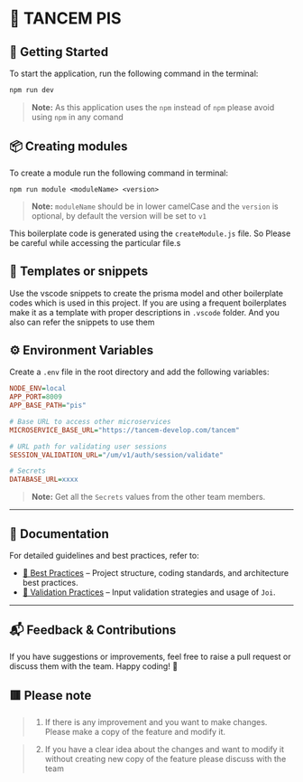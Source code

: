 # 🚀 TANCEM PIS

## 📌 Getting Started

To start the application, run the following command in the terminal:

```sh
npm run dev
```

> **Note:** As this application uses the `npm` instead of `npm` please avoid using `npm` in any comand

## 📦 Creating modules

To create a module run the following command in terminal:

```
npm run module <moduleName> <version>
```

> **Note:** `moduleName` should be in lower camelCase and the `version` is optional, by default the version will be set to `v1`

This boilerplate code is generated using the `createModule.js` file. So Please be careful while accessing the particular file.s

## 📑 Templates or snippets

Use the vscode snippets to create the prisma model and other boilerplate codes which is used in this project. If you are using a frequent boilerplates make it as a template with proper descriptions in `.vscode` folder. And you also can refer the snippets to use them

## ⚙️ Environment Variables

Create a `.env` file in the root directory and add the following variables:

```ini
NODE_ENV=local
APP_PORT=8009
APP_BASE_PATH="pis"

# Base URL to access other microservices
MICROSERVICE_BASE_URL="https://tancem-develop.com/tancem"

# URL path for validating user sessions
SESSION_VALIDATION_URL="/um/v1/auth/session/validate"

# Secrets
DATABASE_URL=xxxx
```

> **Note:** Get all the `Secrets` values from the other team members.

---

## 📖 Documentation

For detailed guidelines and best practices, refer to:

- [📘 Best Practices](docs/guide/best_practices.md) – Project structure, coding standards, and architecture best practices.
- [📘 Validation Practices](docs/guide/validation_practices.md) – Input validation strategies and usage of `Joi`.

---

## 📬 Feedback & Contributions

If you have suggestions or improvements, feel free to raise a pull request or discuss them with the team. Happy coding! 🚀

## 🟥 Please note

> 1. If there is any improvement and you want to make changes. Please make a copy of the feature and modify it.

> 2. If you have a clear idea about the changes and want to modify it without creating new copy of the feature please discuss with the team
